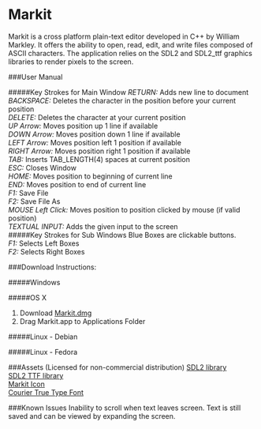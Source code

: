 # Markit

Markit is a cross platform plain-text editor developed in C++ by William Markley.  It offers the ability to open, read, edit, and write files composed of ASCII characters.  The application relies on the SDL2 and SDL2_ttf graphics libraries to render pixels to the screen.


###User Manual

#####Key Strokes for Main Window
*RETURN:*	     Adds new line to document  
*BACKSPACE:*   Deletes the character in the position before your current position  
*DELETE:*      Deletes the character at your current position  
*UP Arrow:*    Moves position up 1 line if available  
*DOWN Arrow:*  Moves position down 1 line if available  
*LEFT Arrow:*  Moves position left 1 position if available  
*RIGHT Arrow:* Moves position right 1 position if available  
*TAB:*         Inserts TAB_LENGTH(4) spaces at current position  
*ESC:*         Closes Window  
*HOME:*        Moves position to beginning of current line  
*END:*         Moves position to end of current line  
*F1:*          Save File  
*F2:*          Save File As  
*MOUSE Left Click:*  Moves position to position clicked by mouse (if valid position)  
*TEXTUAL INPUT:*     Adds the given input to the screen  
#####Key Strokes for Sub Windows
Blue Boxes are clickable buttons.  
*F1:*    Selects Left Boxes  
*F2:*    Selects Right Boxes  


###Download Instructions:

#####Windows

#####OS X
1. Download [Markit.dmg](http:)
2. Drag Markit.app to Applications Folder

#####Linux - Debian

#####Linux - Fedora



###Assets (Licensed for non-commercial distribution)
[SDL2 library](https://www.libsdl.org/download-2.0.php)  
[SDL2 TTF library](https://www.libsdl.org/projects/SDL_ttf/)  
[Markit Icon](http://www.iconeasy.com/icon/letter-m-icon/)  
[Courier True Type Font](https://github.com/caarlos0/msfonts/blob/master/fonts/cour.ttf)  


###Known Issues
Inability to scroll when text leaves screen.  Text is still saved and can be viewed by expanding the screen.


 
